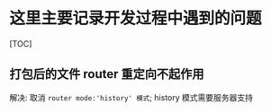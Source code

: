 # 这里主要记录开发过程中遇到的问题

[TOC]

## 打包后的文件 router 重定向不起作用

 解决: 取消 `router mode:'history' 模式`; history 模式需要服务器支持
